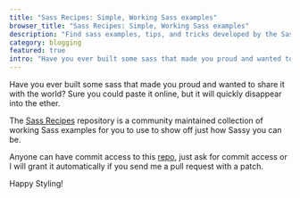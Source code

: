 ```yaml
---
title: "Sass Recipes: Simple, Working Sass examples"
browser_title: "Sass Recipes: Simple, Working Sass examples"
description: "Find sass examples, tips, and tricks developed by the Sass Community."
category: blogging
featured: true
intro: "Have you ever built some sass that made you proud and wanted to share it with the world?"
---
```

Have you ever built some sass that made you proud and wanted to share it with the world? Sure you could paste it online, but it will quickly disappear into the ether. 

The [Sass Recipes](http://chriseppstein.github.com/sass-recipes/) repository is a community maintained collection of working Sass examples for you to use to show off just how Sassy you can be.

Anyone can have commit access to this [repo](http://github.com/chriseppstein/sass-recipes), just ask for commit access or I will grant it automatically if you send me a pull request with a patch.

Happy Styling!
